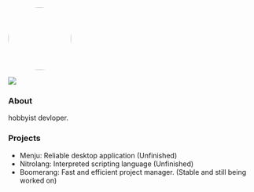 <img src="https://avatars.githubusercontent.com/u/59508244?v=4" height="128" style="border-radius:50%;">

![](https://komarev.com/ghpvc/?username=johainworks&style=flat-square)

### About
hobbyist devloper.

### Projects
- Menju: Reliable desktop application (Unfinished)
- Nitrolang: Interpreted scripting language (Unfinished)
- Boomerang:  Fast and efficient project manager. (Stable and still being worked on)
